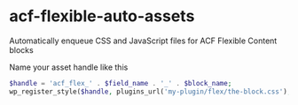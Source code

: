 # acf-flexible-auto-assets

Automatically enqueue CSS and JavaScript files for ACF Flexible Content blocks

Name your asset handle like this

```php
$handle = 'acf_flex_' . $field_name . '_' . $block_name;
wp_register_style($handle, plugins_url('my-plugin/flex/the-block.css'), [], THEME_VERSION);
```
